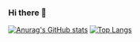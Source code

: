 ### Hi there 👋

<!--
**politics-in-the-pond/politics-in-the-pond** is a ✨ _special_ ✨ repository because its `README.md` (this file) appears on your GitHub profile.

Here are some ideas to get you started:

- 🔭 I’m currently working on ...
- 🌱 I’m currently learning ...
- 👯 I’m looking to collaborate on ...
- 🤔 I’m looking for help with ...
- 💬 Ask me about ...
- 📫 How to reach me: ...
- 😄 Pronouns: ...
- ⚡ Fun fact: ...
-->

[![Anurag's GitHub stats](https://github-readme-stats.vercel.app/api?username=politics-in-the-pond)](https://github.com/anuraghazra/github-readme-stats)
[![Top Langs](https://github-readme-stats.vercel.app/api/top-langs/?username=politics-in-the-pond)](https://github.com/anuraghazra/github-readme-stats)
